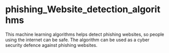 # phishing_Website_detection_algorithms
This machine learning algorithms helps detect phishing websites, so people using the internet can be safe. The algorithm can be used as a cyber security defence against phishing websites.
